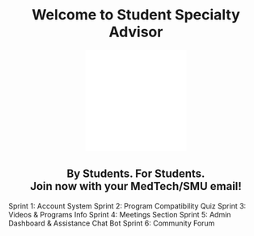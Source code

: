 <h1 align="center">Welcome to Student Specialty Advisor</h1>
<p align="center">
  <img width="200px" src="/src/assets/art/logo/logo_white.png?raw=true"></img>
</p>
<h2 align="center">By Students. For Students.<br/>Join now with your MedTech/SMU email!</h2>

Sprint 1: Account System
Sprint 2: Program Compatibility Quiz
Sprint 3: Videos & Programs Info
Sprint 4: Meetings Section
Sprint 5: Admin Dashboard & Assistance Chat Bot
Sprint 6: Community Forum
